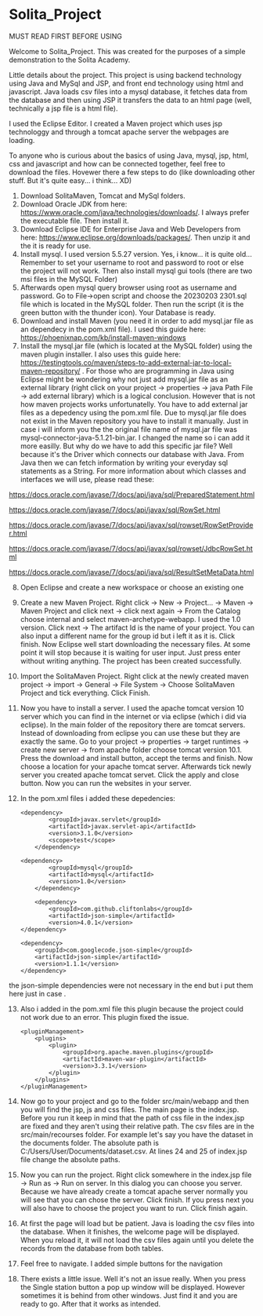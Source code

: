 # Solita_Project
 
MUST READ FIRST BEFORE USING

Welcome to Solita_Project. This was created for the purposes of a simple demonstration to the Solita Academy.

Little details about the project.
This project is using backend technology using Java and MySql and JSP, and front end technology using html and javascript.
Java loads csv files into a mysql database, it fetches data from the database and then using JSP it transfers the data to an html page (well, technically a jsp file is a html file).

I used the Eclipse Editor. I created a Maven project which uses jsp technologgy and through a tomcat apache server the webpages are loading.

To anyone who is curious about the basics of using Java, mysql, jsp, html, css and javascript and how can be connected together, feel free to download the files.
Hovewer there a few steps to do (like downloading other stuff. But it's quite easy... i think... XD)

1) Download SolitaMaven, Tomcat and MySql folders. 
2) Download Oracle JDK from here: https://www.oracle.com/java/technologies/downloads/. I always prefer the executable file. Then install it.
3) Download Eclipse IDE for Enterprise Java and Web Developers from here: https://www.eclipse.org/downloads/packages/. Then unzip it and the it is ready for use.
4) Install mysql. I used version 5.5.27 version. Yes, i know... it is quite old... Remember to set your username to root and password to root or else the project will not work. Then  also install mysql gui tools (there are two msi files in the MySQL Folder)
5) Afterwards open mysql query browser using root as username and password. Go to File->open script and choose the 20230203 2301.sql file which is located in the MySQL folder. Then run the script (it is the green button with the thunder icon). Your Database is ready.
6) Download and install Maven (you need it in order to add mysql.jar file as an dependecy in the pom.xml file). I used this guide here: https://phoenixnap.com/kb/install-maven-windows
7) Install the mysql.jar file (which is located at the MySQL folder) using the maven plugin installer. I also uses this guide here: https://testingtools.co/maven/steps-to-add-external-jar-to-local-maven-repository/ . For those who are programming in Java using Eclipse might be wondering why not just add mysql.jar file as an external library (right click on your project -> properties -> java Path File -> add external library) which is a logical conclusion. However that is not how maven projects works unfortunatelly. You have to add external jar files as a depedency using the pom.xml file. Due to mysql.jar file does not exist in the Maven repository you have to install it manually. Just in case i will inform you the the original file name of mysql.jar file was mysql-connector-java-5.1.21-bin.jar. I changed the name so i can add it more easilly. But why do we have to add this specific jar file? Well because it's the Driver which connects our database with Java. From Java then we can fetch information by writing your everyday sql statements as a String. For more information about which classes and interfaces we will use, please read these:

 https://docs.oracle.com/javase/7/docs/api/java/sql/PreparedStatement.html
 
 https://docs.oracle.com/javase/7/docs/api/javax/sql/RowSet.html
 
 https://docs.oracle.com/javase/7/docs/api/javax/sql/rowset/RowSetProvider.html
 
 https://docs.oracle.com/javase/7/docs/api/javax/sql/rowset/JdbcRowSet.html
 
 https://docs.oracle.com/javase/7/docs/api/java/sql/ResultSetMetaData.html 
 
 
8) Open Eclipse and create a new workspace or choose an existing one
9) Create a new Maven Project. Right click -> New -> Project... -> Maven -> Maven Project and click next -> click next again -> From the Catalog choose internal and select maven-archetype-webapp. I used the 1.0 version. Click next -> The artifact Id is the name of your project. You can also input a different name for the group id but i left it as it is. Click finish. Now Eclipse well start downloading the necessary files. At some point it will stop because it is waiting for user input. Just press enter without writing anything. The project has been created successfully.
10) Import the SolitaMaven Project. Right click at the newly created maven project -> import -> General -> File System -> Choose SolitaMaven Project and tick everything. Click Finish.
11) Now you have to install a server. I used the apache tomcat version 10 server which you can find in the internet or via eclipse (which i did via eclipse). In the main folder of the repository there are tomcat servers. Instead of downloading from eclipse you can use these but they are exactly the same. Go to your project -> properties -> target runtimes -> create new server -> from apache folder choose tomcat version 10.1. Press the download and install button, accept the terms and finish. Now choose a location for your apache tomcat server. Afterwards tick newly server you created apache tomcat servet. Click the apply and close button. Now you can run the websites in your server.
12) In the pom.xml files i added these depedencies:

   
		<dependency>
	    		<groupId>javax.servlet</groupId>
	    		<artifactId>javax.servlet-api</artifactId>
	    		<version>3.1.0</version>
	    		<scope>test</scope>
    		</dependency>
    
		<dependency>
    			<groupId>mysql</groupId>
    			<artifactId>mysql</artifactId>
    			<version>1.0</version>
    		</dependency>
    
    		<dependency>
	    		<groupId>com.github.cliftonlabs</groupId>
	    		<artifactId>json-simple</artifactId>
	    		<version>4.0.1</version>
		</dependency>
	
		<dependency>
			<groupId>com.googlecode.json-simple</groupId>
			<artifactId>json-simple</artifactId>
			<version>1.1.1</version>
		</dependency>
 
the json-simple dependencies were not necessary in the end but i put them here just in case . 


13) Also i added in the pom.xml file this plugin because the project could not work due to an error. This plugin fixed the issue.

		<pluginManagement>
			<plugins>
				<plugin>
					<groupId>org.apache.maven.plugins</groupId>
					<artifactId>maven-war-plugin</artifactId>
					<version>3.3.1</version>
				</plugin>
			</plugins>
		</pluginManagement>
		
14) Now go to your project and go to the folder src/main/webapp and then you will find the jsp, js and css files. The main page is the index.jsp. Before you run it keep in mind that the path of css file in the index.jsp are fixed and they aren't using their relative path. The csv files are in the src/main/recourses folder. For example let's say you have the dataset in the documents folder. The absolute path is C:/Users/User/Documents/dataset.csv. At lines 24 and 25 of index.jsp file change the absolute paths.
15) Now you can run the project. Right click somewhere in the index.jsp file -> Run as -> Run on server. In this dialog you can choose you server. Because we have already create a tomcat apache server normally you will see that you can chose the server. Click finish. If you press next you will also have to choose the project you want to run. Click finish again.
16) At first the page will load but be patient. Java is loading the csv files into the database. When it finishes, the welcome page will be displayed. When you reload it, it will not load the csv files again until you delete the records from the database from both tables.
17) Feel free to navigate. I added simple buttons for the navigation
18) There exists a little issue. Well it's not an issue really. When you press the Single station button a pop up window will be displayed. However sometimes it is behind from other windows. Just find it and you are ready to go. After that it works as intended. 

